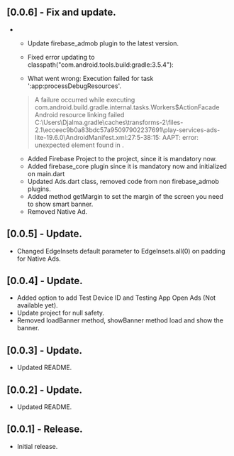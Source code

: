 ## [0.0.6] - Fix and update.

* - Update firebase_admob plugin to the latest version.

  - Fixed error updating to classpath("com.android.tools.build:gradle:3.5.4"):
   * What went wrong:
   Execution failed for task ':app:processDebugResources'.
   > A failure occurred while executing com.android.build.gradle.internal.tasks.Workers$ActionFacade
   > Android resource linking failed
   C:\Users\Djalma\.gradle\caches\transforms-2\files-2.1\ecceec9b0a83bdc57a95097902237691\play-services-ads-lite-19.6.0\AndroidManifest.xml:27:5-38:15: AAPT: error: unexpected element <queries> found in <manifest>.
   - Added Firebase Project to the project, since it is mandatory now.
   - Added firebase_core plugin since it is mandatory now and initialized on main.dart
   - Updated Ads.dart class, removed code from non firebase_admob plugins.
   - Added method getMargin to set the margin of the screen you need to show smart banner.
   - Removed Native Ad.

## [0.0.5] - Update.

* Changed EdgeInsets default parameter to EdgeInsets.all(0) on padding for Native Ads.

## [0.0.4] - Update.

* Added option to add Test Device ID and Testing App Open Ads (Not available yet).
* Update project for null safety.
* Removed loadBanner method, showBanner method load and show the banner.

## [0.0.3] - Update.

* Updated README.

## [0.0.2] - Update.

* Updated README.

## [0.0.1] - Release.

* Initial release.

